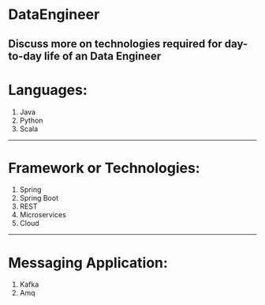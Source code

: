 # DataEngineer
Discuss more on technologies required for day-to-day life of an Data Engineer
---------------------------------------------------------------------------------
Languages:
===========
  1. Java
  2. Python
  3. Scala
------------
Framework or Technologies:
==========================
  1. Spring
  2. Spring Boot
  3. REST
  4. Microservices
  5. Cloud
-----------------------
Messaging Application:
=======================
  1. Kafka
  2. Amq
  
